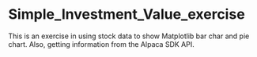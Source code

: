 # Simple_Investment_Value_exercise

This is an exercise in using stock data to show Matplotlib bar char and pie chart. Also, getting information from the Alpaca SDK API.
